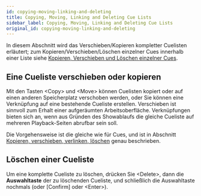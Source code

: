 ```yaml
---
id: copying-moving-linking-and-deleting
title: Copying, Moving, Linking and Deleting Cue Lists
sidebar_label: Copying, Moving, Linking and Deleting Cue Lists
original_id: copying-moving-linking-and-deleting
---
```


In diesem Abschnitt wird das Verschieben/Kopieren kompletter Cuelisten
erläutert; zum Kopieren/Verschieben/Löschen einzelner Cues innerhalb
einer Liste siehe [Kopieren, Verschieben und Löschen einzelner Cues](editing-cue-lists.md#kopieren-verschieben-und-löschen-einzelner-cues).

Eine Cueliste verschieben oder kopieren
---------------------------------------

Mit den Tasten \<Copy\> und \<Move\> können Cuelisten 
kopiert oder auf einen anderen Speicherplatz verschoben
werden, oder Sie können eine Verknüpfung auf eine bestehende Cueliste
erstellen. Verschieben ist sinnvoll zum Erhalt einer aufgeräumten
Arbeitsoberfläche. Verknüpfungen bieten sich an, wenn aus Gründen des
Showablaufs die gleiche Cueliste auf mehreren Playback-Seiten abrufbar
sein soll.

Die Vorgehensweise ist die gleiche wie für Cues, und ist in Abschnitt
[Kopieren, verschieben, verlinken, löschen](../cues/copying-moving-linking-and-deleting.md) genau beschrieben.

Löschen einer Cueliste
----------------------

Um eine komplette Cueliste zu löschen, drücken Sie \<Delete\>, dann die
**Auswahltaste** der zu löschenden Cueliste, und schließlich die
Auswahltaste nochmals (oder \[Confirm\] oder \<Enter\>).
